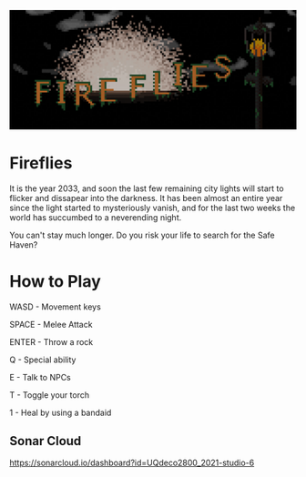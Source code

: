 ![firefly title](https://github.com/UQdeco2800/2021-studio-6/blob/9c4bbc4cd2a42f94a64e293d497693cad9b23d15/assets/wiki/fireflies-title.png)

# Fireflies
It is the year 2033, and soon the last few remaining city lights will start to flicker and dissapear into the darkness. It has been almost an entire year since the light started to mysteriously vanish, and for the last two weeks the world has succumbed to a neverending night. 

You can't stay much longer. Do you risk your life to search for the Safe Haven?

# How to Play

WASD - Movement keys

SPACE - Melee Attack

ENTER - Throw a rock

Q - Special ability

E - Talk to NPCs

T - Toggle your torch

1 - Heal by using a bandaid


## Sonar Cloud
https://sonarcloud.io/dashboard?id=UQdeco2800_2021-studio-6
